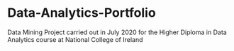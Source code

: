 # Data-Analytics-Portfolio

Data Mining Project carried out in July 2020 for the Higher Diploma in Data Analytics course at National College of Ireland
